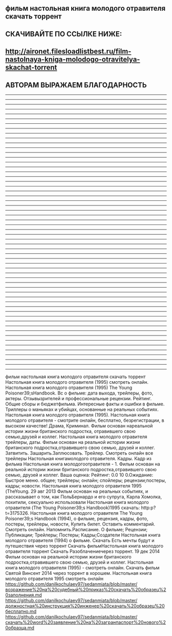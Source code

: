 фильм настольная книга молодого отравителя скачать торрент
--------------------------------------------------
СКАЧИВАЙТЕ ПО ССЫЛКЕ НИЖЕ:
--------------------------------------------------
http://aironet.filesloadlistbest.ru/film-nastolnaya-kniga-molodogo-otravitelya-skachat-torrent
--------------------------------------------------
АВТОРАМ ВЫРАЖАЕМ БЛАГОДАРНОСТЬ
--------------------------------------------------
--------------------------------------------------
--------------------------------------------------
--------------------------------------------------
--------------------------------------------------
--------------------------------------------------
--------------------------------------------------
--------------------------------------------------
--------------------------------------------------
--------------------------------------------------
--------------------------------------------------
--------------------------------------------------
--------------------------------------------------
--------------------------------------------------
--------------------------------------------------
--------------------------------------------------
--------------------------------------------------
--------------------------------------------------
--------------------------------------------------
--------------------------------------------------
--------------------------------------------------
--------------------------------------------------
--------------------------------------------------
--------------------------------------------------
--------------------------------------------------
--------------------------------------------------
--------------------------------------------------
--------------------------------------------------
--------------------------------------------------
--------------------------------------------------
--------------------------------------------------
--------------------------------------------------
--------------------------------------------------
--------------------------------------------------
--------------------------------------------------
--------------------------------------------------
--------------------------------------------------
--------------------------------------------------
--------------------------------------------------
--------------------------------------------------
--------------------------------------------------
--------------------------------------------------
--------------------------------------------------
--------------------------------------------------
--------------------------------------------------
--------------------------------------------------
--------------------------------------------------
--------------------------------------------------
--------------------------------------------------
--------------------------------------------------
--------------------------------------------------
--------------------------------------------------
--------------------------------------------------
--------------------------------------------------
--------------------------------------------------
--------------------------------------------------
--------------------------------------------------
--------------------------------------------------
--------------------------------------------------
фильм настольная книга молодого отравителя скачать торрент Настольная книга молодого отравителя (1995) смотреть онлайн. Настольная книга молодого отравителя (1995)  The Young Poisoner39;sHandbook. Вс о фильме: дата выхода, трейлеры, фото, актеры. Отзывызрителей и профессиональные рецензии. Рейтинг. Общие сборы и бюджетфильма. Интересные факты и ошибки в фильме. Триллеры о маньяках и убийцах, основанные на реальных событиях. Настольная книга молодого отравителя (1995). Настольная книга молодого отравителя - смотрите онлайн, бесплатно, безрегистрации, в высоком качестве! Драма, Криминал. Фильм основан нареальной истории жизни британского подростка, отравившего свою семью,друзей и коллег. Настольная книга молодого отравителя  трейлеры, даты. Фильм основан на реальной истории жизни британского подростка,отравившего свою семью, друзей и коллег. Затвитить. Зашарить.Заплюсовать. Трейлер. Смотреть онлайн все трейлеры Настольная книгамолодого отравителя. Кадры. Кадр из фильма Настольная книга молодогоотравителя - 1. Фильм основан на реальной истории жизни британского подростка,отравившего свою семью, друзей и коллег. Ваша оценка: Рейтинг: 0.0 10 0.Ожидание: Быстрое меню. общее; трейлеры; онлайн; спойлеры; рецензии;постеры, кадры; новости. Настольная книга молодого отравителя 1995 (TheYoung. 29 авг 2013  Фильм основан на реальных событиях, и рассказывает о том, как ПольБернардо и его супруга, Карла Хомолка, похитили, сексуально использовали Настольная книга молодого отравителя (The Young Poisoner39;s Handbook)1995  скачать: http:p?t=3175326. Настольная книга молодого отравителя The Young Poisoner39;s Handbook (1994), о фильме, рецензия, кадры, фото, постеры, трейлеры, новости, Купить билет. Оставить комментарий. Смотреть онлайн. Напомнить.Расписание. О фильме; Рецензии; Публикации; Трейлеры; Постеры; Кадры;Создатели
Настольная книга молодого отравителя (1994)  о фильме. Скачать Есть мечты  будут и путешествия через торрент  Скачать фильмНастольная книга молодого отравителя торрент  Скачать Разоблачениечерез торрент. 19 дек 2014  Фильм основан на реальной истории жизни британского подростка,отравившего свою семью, друзей и коллег. Настольная книга молодого отравителя (1995) - смотреть онлайн. Скачать фильм Святой Винсент 2014 через торрент в хорошем. Настольная книга молодого отравителя 1995 смотреть онлайн
https://github.com/danilkochulaev97/sedanmiata/blob/master/возражение%20на%20судебный%20приказ%20скачать%20образец%20заполнения.md
https://github.com/danilkochulaev97/sedanmiata/blob/master/должностная%20инструкция%20инженер%20скачать%20образец%20бесплатно.md
https://github.com/danilkochulaev97/sedanmiata/blob/master/скачать%20word%20заявление%20на%20загранпаспорт%20нового%20образца.md